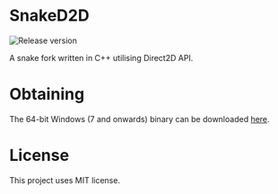 # SnakeD2D
![Release version](https://img.shields.io/badge/beta-v0.9-yellow.svg)

A snake fork written in C++ utilising Direct2D API.


# Obtaining

The 64-bit Windows (7 and onwards) binary can be downloaded [here](https://github.com/makuke1234/SnakeD2D/raw/master/SnakeD2D.exe).


# License

This project uses MIT license.
